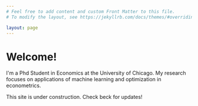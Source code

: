 ```yaml
---
# Feel free to add content and custom Front Matter to this file.
# To modify the layout, see https://jekyllrb.com/docs/themes/#overriding-theme-defaults

layout: page
---
```


# Welcome!

I'm a Phd Student in Economics at the University of Chicago.  My research focuses on applications of machine learning and optimization in econometrics.

This site is under construction.  Check beck for updates!